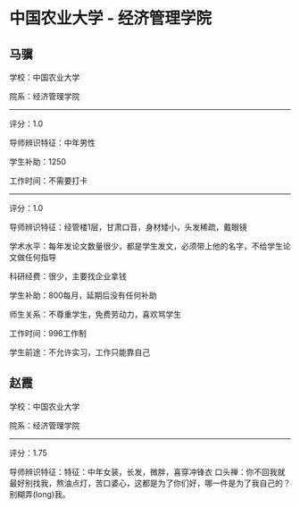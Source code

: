 # 中国农业大学 - 经济管理学院

## 马骥

学校：中国农业大学

院系：经济管理学院

* * *

评分：1.0

导师辨识特征：中年男性

学生补助：1250

工作时间：不需要打卡

* * *

评分：1.0

导师辨识特征：经管楼1层，甘肃口音，身材矮小，头发稀疏，戴眼镜

学术水平：每年发论文数量很少，都是学生发文，必须带上他的名字，不给学生论文做任何指导

科研经费：很少，主要找企业拿钱

学生补助：800每月，延期后没有任何补助

师生关系：不尊重学生，免费劳动力，喜欢骂学生

工作时间：996工作制

学生前途：不允许实习，工作只能靠自己

## 赵霞

学校：中国农业大学

院系：经济管理学院

* * *

评分：1.75

导师辨识特征：特征：中年女装，长发，微胖，喜穿冲锋衣
口头禅：你不回我就最好别找我，熬油点灯，苦口婆心，这都是为了你们好，哪一件是为了我自己的？ 别糊弄(long)我。
